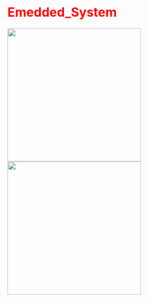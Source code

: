 <h1 style="color:red">Emedded_System</h1>
  <tr>
    <td><img src="https://github.com/user-attachments/assets/90c7d0f8-ee24-44b4-a0bb-14c1a72dcaa5" width="300" height="300"></td>
    <td><img src="https://github.com/user-attachments/assets/another-image-link" width="300" height="300"></td>
  </tr>
</table>
